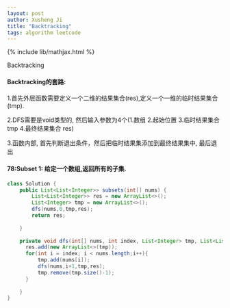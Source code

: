 ```yaml
---
layout: post
author: Xusheng Ji
title: "Backtracking"
tags: algorithm leetcode
---
```


{% include lib/mathjax.html %}


<script type="text/javascript" async
  src="https://cdnjs.cloudflare.com/ajax/libs/mathjax/2.7.5/MathJax.js?config=TeX-MML-AM_CHTML">
</script>

<script type="text/x-mathjax-config">
  MathJax.Hub.Config({
    extensions: [
      "MathMenu.js",
      "MathZoom.js",
      "AssistiveMML.js",
      "a11y/accessibility-menu.js"
    ],
    jax: ["input/TeX", "output/CommonHTML"],
    TeX: {
      extensions: [
        "AMSmath.js",
        "AMSsymbols.js",
        "noErrors.js",
        "noUndefined.js",
      ]
    }
  });
</script>



Backtracking   

#### Backtracking的套路:

1.首先外层函数需要定义一个二维的结果集合(res),定义一个一维的临时结果集合(tmp).


2.DFS需要是void类型的, 然后输入参数为4个(1.数组 2.起始位置 3.临时结果集合tmp 4.最终结果集合 res)


3.函数内部, 首先判断退出条件，然后把临时结果集添加到最终结果集中, 最后退出




#### 78:Subset 1: 给定一个数组,返回所有的子集.


```java
class Solution {
    public List<List<Integer>> subsets(int[] nums) {
        List<List<Integer>> res = new ArrayList<>();
        List<Integer> tmp = new ArrayList<>();
        dfs(nums,0,tmp,res);
        return res;
      
    }
  
    private void dfs(int[] nums, int index, List<Integer> tmp, List<List<Integer>> res){
      res.add(new ArrayList<>(tmp));
      for(int i = index; i < nums.length;i++){
          tmp.add(nums[i]);
          dfs(nums,i+1,tmp,res);
          tmp.remove(tmp.size()-1);
      }
      
    }
}


```








